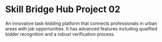 # Skill Bridge Hub Project 02
 An innovative task-bidding platform that connects professionals in urban areas with job opportunities. It has advanced features including qualified bidder recognition and a robust verification process.
